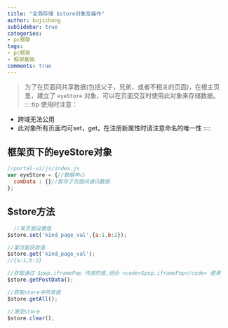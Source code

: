 ```yaml
---
title: "全局存储 $store对象及操作"
author: bujichong
subSidebar: true
categories:
- pc框架
tags:
- pc框架
- 框架基础
comments: true
---
```


> 为了在页面间共享数据(包括父子，兄弟，或者不相关的页面)，在根主页里，建立了 `eyeStore` 对象，可以在页面交互时使用此对象来存储数据。 
::::tip 使用时注意：
- 跨域无法公用
- 此对象所有页面均可set，get，在注册新属性时请注意命名的唯一性
::::

## 框架页下的eyeStore对象

```js
//portal-ui/js/index.js
var eyeStore = {//数据中心
  comData : {}//暂存子页面间通讯数据
};
```
## $store方法
``` js
  //某页面设置值
$store.set('kind_page_val',{a:1,b:2});

//某页面获取值
$store.get('kind_page_val');
//{a:1,b:2}

//获取通过 $pop.iframePop 传递的值,结合 <code>$pop.iframePop</code> 使用
$store.getPostData();

//获取store中所有值
$store.getAll();

//清空store
$store.clear();
```